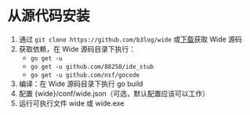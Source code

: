 # 从源代码安装

1. 通过 ````git clone https://github.com/b3log/wide```` 或[下载](https://github.com/b3log/wide/archive/master.zip)获取 Wide 源码
2. 获取依赖，在 Wide 源码目录下执行：
   * ````go get -u````
   * ````go get -u github.com/88250/ide_stub````
   * ````go get -u github.com/nsf/gocode````
3. 编译：在 Wide 源码目录下执行 go build
4. 配置 {wide}/conf/wide.json（可选，默认配置应该可以工作）
5. 运行可执行文件 wide 或 wide.exe

